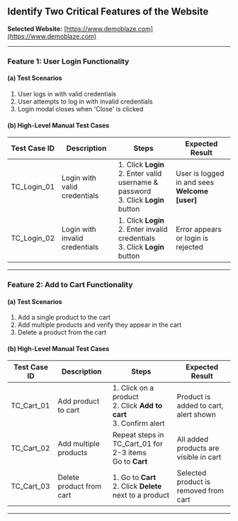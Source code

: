 ##  Identify Two Critical Features of the Website

**Selected Website:** [https://www.demoblaze.com](https://www.demoblaze.com)

---

### Feature 1: User Login Functionality

#### (a) Test Scenarios
1. User logs in with valid credentials
2. User attempts to log in with invalid credentials
3. Login modal closes when 'Close' is clicked

#### (b) High-Level Manual Test Cases

| Test Case ID | Description                    | Steps                                                                                   | Expected Result                            |
|--------------|--------------------------------|-----------------------------------------------------------------------------------------|---------------------------------------------|
| TC_Login_01  | Login with valid credentials   | 1. Click **Login**<br>2. Enter valid username & password<br>3. Click **Login** button   | User is logged in and sees **Welcome [user]** |
| TC_Login_02  | Login with invalid credentials | 1. Click **Login**<br>2. Enter invalid credentials<br>3. Click **Login** button         | Error appears or login is rejected          |


---

### Feature 2: Add to Cart Functionality

#### (a) Test Scenarios
1. Add a single product to the cart
2. Add multiple products and verify they appear in the cart
3. Delete a product from the cart

#### (b) High-Level Manual Test Cases

| Test Case ID | Description                  | Steps                                                                                 | Expected Result                        |
|--------------|------------------------------|---------------------------------------------------------------------------------------|-----------------------------------------|
| TC_Cart_01   | Add product to cart          | 1. Click on a product<br>2. Click **Add to cart**<br>3. Confirm alert                 | Product is added to cart, alert shown   |
| TC_Cart_02   | Add multiple products        | Repeat steps in TC_Cart_01 for 2-3 items<br>Go to **Cart**                            | All added products are visible in cart  |
| TC_Cart_03   | Delete product from cart     | 1. Go to **Cart**<br>2. Click **Delete** next to a product                            | Selected product is removed from cart   |

---
